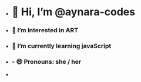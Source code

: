 - <h1>👋 Hi, I’m @aynara-codes</h1>
- <h3>👀 I’m interested in ART </h3>
- <h3>🌱 I’m currently learning javaScript
- <h3> - 😄 Pronouns: she / her </h3>
- <!---💞️ I’m looking to collaborate on ...
- 📫 How to reach me ... --->
- 😄 Pronouns: ... she / her
- <!---⚡ Fun fact: ... --->

<!---
aynara-codes/aynara-codes is a ✨ special ✨ repository because its `README.md` (this file) appears on your GitHub profile.
You can click the Preview link to take a look at your changes.
--->
